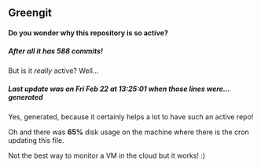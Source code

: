 ## Greengit

#### Do you wonder why this repository is so active?

##### After all it has 588 commits!

But is it *really* active? Well...

##### Last update was on Fri Feb 22 at 13:25:01 when those lines were... generated

Yes, generated, because it certainly helps a lot to have such an active repo!

Oh and there was **65%** disk usage on the machine
where there is the cron updating this file.

Not the best way to monitor a VM in the cloud but it works! :)
